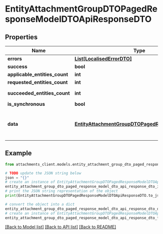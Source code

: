 # EntityAttachmentGroupDTOPagedResponseModelDTOApiResponseDTO


## Properties

Name | Type | Description | Notes
------------ | ------------- | ------------- | -------------
**errors** | [**List[LocalisedErrorDTO]**](LocalisedErrorDTO.md) |  | [optional] 
**success** | **bool** |  | [optional] 
**applicable_entities_count** | **int** |  | [optional] 
**requested_entities_count** | **int** |  | [optional] 
**succeeded_entities_count** | **int** |  | [optional] [readonly] 
**is_synchronous** | **bool** |  | [optional] 
**data** | [**EntityAttachmentGroupDTOPagedResponseModelDTO**](EntityAttachmentGroupDTOPagedResponseModelDTO.md) | The updated entity in case of modifications or creation | [optional] 

## Example

```python
from attachments_client.models.entity_attachment_group_dto_paged_response_model_dto_api_response_dto import EntityAttachmentGroupDTOPagedResponseModelDTOApiResponseDTO

# TODO update the JSON string below
json = "{}"
# create an instance of EntityAttachmentGroupDTOPagedResponseModelDTOApiResponseDTO from a JSON string
entity_attachment_group_dto_paged_response_model_dto_api_response_dto_instance = EntityAttachmentGroupDTOPagedResponseModelDTOApiResponseDTO.from_json(json)
# print the JSON string representation of the object
print(EntityAttachmentGroupDTOPagedResponseModelDTOApiResponseDTO.to_json())

# convert the object into a dict
entity_attachment_group_dto_paged_response_model_dto_api_response_dto_dict = entity_attachment_group_dto_paged_response_model_dto_api_response_dto_instance.to_dict()
# create an instance of EntityAttachmentGroupDTOPagedResponseModelDTOApiResponseDTO from a dict
entity_attachment_group_dto_paged_response_model_dto_api_response_dto_from_dict = EntityAttachmentGroupDTOPagedResponseModelDTOApiResponseDTO.from_dict(entity_attachment_group_dto_paged_response_model_dto_api_response_dto_dict)
```
[[Back to Model list]](../README.md#documentation-for-models) [[Back to API list]](../README.md#documentation-for-api-endpoints) [[Back to README]](../README.md)


